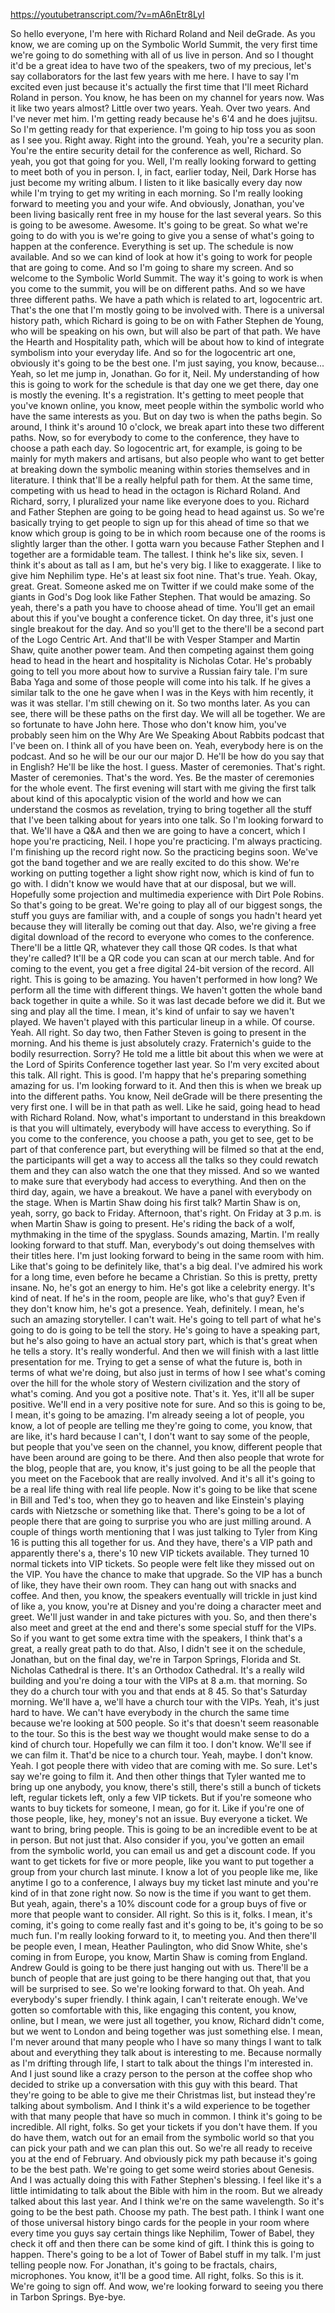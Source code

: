 https://youtubetranscript.com/?v=mA6nEtr8LyI

 So hello everyone, I'm here with Richard Roland and Neil deGrade. As you know, we are coming up on the Symbolic World Summit, the very first time we're going to do something with all of us live in person. And so I thought it'd be a great idea to have two of the speakers, two of my precious, let's say collaborators for the last few years with me here. I have to say I'm excited even just because it's actually the first time that I'll meet Richard Roland in person. You know, he has been on my channel for years now. Was it like two years almost? Little over two years. Yeah. Over two years. And I've never met him. I'm getting ready because he's 6'4 and he does jujitsu. So I'm getting ready for that experience. I'm going to hip toss you as soon as I see you. Right away. Right into the ground. Yeah, you're a security plan. You're the entire security detail for the conference as well, Richard. So yeah, you got that going for you. Well, I'm really looking forward to getting to meet both of you in person. I, in fact, earlier today, Neil, Dark Horse has just become my writing album. I listen to it like basically every day now while I'm trying to get my writing in each morning. So I'm really looking forward to meeting you and your wife. And obviously, Jonathan, you've been living basically rent free in my house for the last several years. So this is going to be awesome. Awesome. It's going to be great. So what we're going to do with you is we're going to give you a sense of what's going to happen at the conference. Everything is set up. The schedule is now available. And so we can kind of look at how it's going to work for people that are going to come. And so I'm going to share my screen. And so welcome to the Symbolic World Summit. The way it's going to work is when you come to the summit, you will be on different paths. And so we have three different paths. We have a path which is related to art, logocentric art. That's the one that I'm mostly going to be involved with. There is a universal history path, which Richard is going to be on with Father Stephen de Young, who will be speaking on his own, but will also be part of that path. We have the Hearth and Hospitality path, which will be about how to kind of integrate symbolism into your everyday life. And so for the logocentric art one, obviously it's going to be the best one. I'm just saying, you know, because... Yeah, so let me jump in, Jonathan. Go for it, Neil. My understanding of how this is going to work for the schedule is that day one we get there, day one is mostly the evening. It's a registration. It's getting to meet people that you've known online, you know, meet people within the symbolic world who have the same interests as you. But on day two is when the paths begin. So around, I think it's around 10 o'clock, we break apart into these two different paths. Now, so for everybody to come to the conference, they have to choose a path each day. So logocentric art, for example, is going to be mainly for myth makers and artisans, but also people who want to get better at breaking down the symbolic meaning within stories themselves and in literature. I think that'll be a really helpful path for them. At the same time, competing with us head to head in the octagon is Richard Roland. And Richard, sorry, I pluralized your name like everyone does to you. Richard and Father Stephen are going to be going head to head against us. So we're basically trying to get people to sign up for this ahead of time so that we know which group is going to be in which room because one of the rooms is slightly larger than the other. I gotta warn you because Father Stephen and I together are a formidable team. The tallest. I think he's like six, seven. I think it's about as tall as I am, but he's very big. I like to exaggerate. I like to give him Nephilim type. He's at least six foot nine. That's true. Yeah. Okay, great. Great. Someone asked me on Twitter if we could make some of the giants in God's Dog look like Father Stephen. That would be amazing. So yeah, there's a path you have to choose ahead of time. You'll get an email about this if you've bought a conference ticket. On day three, it's just one single breakout for the day. And so you'll get to the there'll be a second part of the Logo Centric Art. And that'll be with Vesper Stamper and Martin Shaw, quite another power team. And then competing against them going head to head in the heart and hospitality is Nicholas Cotar. He's probably going to tell you more about how to survive a Russian fairy tale. I'm sure Baba Yaga and some of those people will come into his talk. If he gives a similar talk to the one he gave when I was in the Keys with him recently, it was it was stellar. I'm still chewing on it. So two months later. As you can see, there will be these paths on the first day. We will all be together. We are so fortunate to have John here. Those who don't know him, you've probably seen him on the Why Are We Speaking About Rabbits podcast that I've been on. I think all of you have been on. Yeah, everybody here is on the podcast. And so he will be our our our major D. He'll be how do you say that in English? He'll be like the host. I guess. Master of ceremonies. That's right. Master of ceremonies. That's the word. Yes. Be the master of ceremonies for the whole event. The first evening will start with me giving the first talk about kind of this apocalyptic vision of the world and how we can understand the cosmos as revelation, trying to bring together all the stuff that I've been talking about for years into one talk. So I'm looking forward to that. We'll have a Q&A and then we are going to have a concert, which I hope you're practicing, Neil. I hope you're practicing. I'm always practicing. I'm finishing up the record right now. So the practicing begins soon. We've got the band together and we are really excited to do this show. We're working on putting together a light show right now, which is kind of fun to go with. I didn't know we would have that at our disposal, but we will. Hopefully some projection and multimedia experience with Dirt Pole Robins. So that's going to be great. We're going to play all of our biggest songs, the stuff you guys are familiar with, and a couple of songs you hadn't heard yet because they will literally be coming out that day. Also, we're giving a free digital download of the record to everyone who comes to the conference. There'll be a little QR, whatever they call those QR codes. Is that what they're called? It'll be a QR code you can scan at our merch table. And for coming to the event, you get a free digital 24-bit version of the record. All right. This is going to be amazing. You haven't performed in how long? We perform all the time with different things. We haven't gotten the whole band back together in quite a while. So it was last decade before we did it. But we sing and play all the time. I mean, it's kind of unfair to say we haven't played. We haven't played with this particular lineup in a while. Of course. Yeah. All right. So day two, then Father Steven is going to present in the morning. And his theme is just absolutely crazy. Fraternich's guide to the bodily resurrection. Sorry? He told me a little bit about this when we were at the Lord of Spirits Conference together last year. So I'm very excited about this talk. All right. This is good. I'm happy that he's preparing something amazing for us. I'm looking forward to it. And then this is when we break up into the different paths. You know, Neil deGrade will be there presenting the very first one. I will be in that path as well. Like he said, going head to head with Richard Roland. Now, what's important to understand in this breakdown is that you will ultimately, everybody will have access to everything. So if you come to the conference, you choose a path, you get to see, get to be part of that conference part, but everything will be filmed so that at the end, the participants will get a way to access all the talks so they could rewatch them and they can also watch the one that they missed. And so we wanted to make sure that everybody had access to everything. And then on the third day, again, we have a breakout. We have a panel with everybody on the stage. When is Martin Shaw doing his first talk? Martin Shaw is on, yeah, sorry, go back to Friday. Afternoon, that's right. On Friday at 3 p.m. is when Martin Shaw is going to present. He's riding the back of a wolf, mythmaking in the time of the spyglass. Sounds amazing, Martin. I'm really looking forward to that stuff. Man, everybody's out doing themselves with their titles here. I'm just looking forward to being in the same room with him. Like that's going to be definitely like, that's a big deal. I've admired his work for a long time, even before he became a Christian. So this is pretty, pretty insane. No, he's got an energy to him. He's got like a celebrity energy. It's kind of neat. If he's in the room, people are like, who's that guy? Even if they don't know him, he's got a presence. Yeah, definitely. I mean, he's such an amazing storyteller. I can't wait. He's going to tell part of what he's going to do is going to be tell the story. He's going to have a speaking part, but he's also going to have an actual story part, which is that's great when he tells a story. It's really wonderful. And then we will finish with a last little presentation for me. Trying to get a sense of what the future is, both in terms of what we're doing, but also just in terms of how I see what's coming over the hill for the whole story of Western civilization and the story of what's coming. And you got a positive note. That's it. Yes, it'll all be super positive. We'll end in a very positive note for sure. And so this is going to be, I mean, it's going to be amazing. I'm already seeing a lot of people, you know, a lot of people are telling me they're going to come, you know, that are like, it's hard because I can't, I don't want to say some of the people, but people that you've seen on the channel, you know, different people that have been around are going to be there. And then also people that wrote for the blog, people that are, you know, it's just going to be all the people that you meet on the Facebook that are really involved. And it's all it's going to be a real life thing with real life people. Now it's going to be like that scene in Bill and Ted's too, when they go to heaven and like Einstein's playing cards with Nietzsche or something like that. There's going to be a lot of people there that are going to surprise you who are just milling around. A couple of things worth mentioning that I was just talking to Tyler from King 16 is putting this all together for us. And they have, there's a VIP path and apparently there's a, there's 10 new VIP tickets available. They turned 10 normal tickets into VIP tickets. So people were felt like they missed out on the VIP. You have the chance to make that upgrade. So the VIP has a bunch of like, they have their own room. They can hang out with snacks and coffee. And then, you know, the speakers eventually will trickle in just kind of like a, you know, you're at Disney and you're doing a character meet and greet. We'll just wander in and take pictures with you. So, and then there's also meet and greet at the end and there's some special stuff for the VIPs. So if you want to get some extra time with the speakers, I think that's a great, a really great path to do that. Also, I didn't see it on the schedule, Jonathan, but on the final day, we're in Tarpon Springs, Florida and St. Nicholas Cathedral is there. It's an Orthodox Cathedral. It's a really wild building and you're doing a tour with the VIPs at 8 a.m. that morning. So they do a church tour with you and that ends at 8 45. So that's Saturday morning. We'll have a, we'll have a church tour with the VIPs. Yeah, it's just hard to have. We can't have everybody in the church the same time because we're looking at 500 people. So it's that doesn't seem reasonable to the tour. So this is the best way we thought would make sense to do a kind of church tour. Hopefully we can film it too. I don't know. We'll see if we can film it. That'd be nice to a church tour. Yeah, maybe. I don't know. Yeah. I got people there with video that are coming with me. So sure. Let's say we're going to film it. And then other things that Tyler wanted me to bring up one anybody, you know, there's still, there's still a bunch of tickets left, regular tickets left, only a few VIP tickets. But if you're someone who wants to buy tickets for someone, I mean, go for it. Like if you're one of those people, like, hey, money's not an issue. Buy everyone a ticket. We want to bring, bring people. This is going to be an incredible event to be at in person. But not just that. Also consider if you, you've gotten an email from the symbolic world, you can email us and get a discount code. If you want to get tickets for five or more people, like you want to put together a group from your church last minute. I know a lot of you people like me, like anytime I go to a conference, I always buy my ticket last minute and you're kind of in that zone right now. So now is the time if you want to get them. But yeah, again, there's a 10% discount code for a group buys of five or more that people want to consider. All right. So this is it, folks. I mean, it's coming, it's going to come really fast and it's going to be, it's going to be so much fun. I'm really looking forward to it, to meeting you. And then there'll be people even, I mean, Heather Paulington, who did Snow White, she's coming in from Europe, you know, Martin Shaw is coming from England. Andrew Gould is going to be there just hanging out with us. There'll be a bunch of people that are just going to be there hanging out that, that you will be surprised to see. So we're looking forward to that. Oh yeah. And everybody's super friendly. I think again, I can't reiterate enough. We've gotten so comfortable with this, like engaging this content, you know, online, but I mean, we were just all together, you know, Richard didn't come, but we went to London and being together was just something else. I mean, I'm never around that many people who I have so many things I want to talk about and everything they talk about is interesting to me. Because normally as I'm drifting through life, I start to talk about the things I'm interested in. And I just sound like a crazy person to the person at the coffee shop who decided to strike up a conversation with this guy with this beard. That they're going to be able to give me their Christmas list, but instead they're talking about symbolism. And I think it's a wild experience to be together with that many people that have so much in common. I think it's going to be incredible. All right, folks. So get your tickets if you don't have them. If you do have them, watch out for an email from the symbolic world so that you can pick your path and we can plan this out. So we're all ready to receive you at the end of February. And obviously pick my path because it's going to be the best path. We're going to get some weird stories about Genesis. And I was actually doing this with Father Stephen's blessing. I feel like it's a little intimidating to talk about the Bible with him in the room. But we already talked about this last year. And I think we're on the same wavelength. So it's going to be the best path. Choose my path. The best path. I think I want one of those universal history bingo cards for the people in your room where every time you guys say certain things like Nephilim, Tower of Babel, they check it off and then there can be some kind of gift. I think this is going to happen. There's going to be a lot of Tower of Babel stuff in my talk. I'm just telling people now. For Jonathan, it's going to be fractals, chairs, microphones. You know, it'll be a good time. All right, folks. So this is it. We're going to sign off. And wow, we're looking forward to seeing you there in Tarbon Springs. Bye-bye.